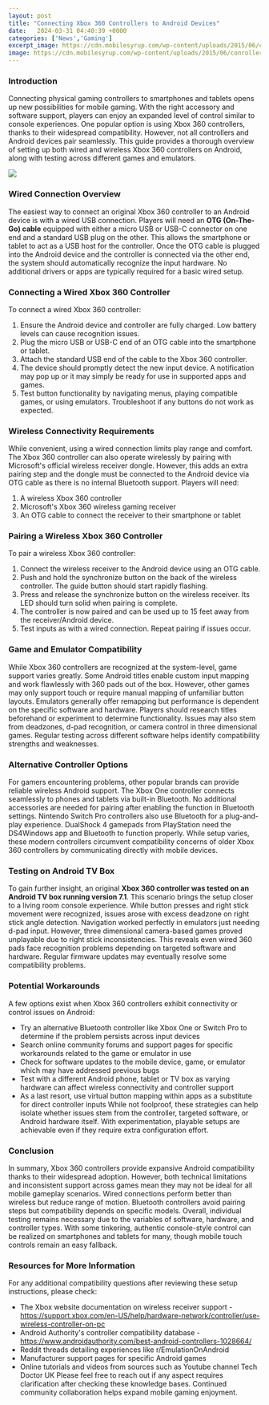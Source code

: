 ```yaml
---
layout: post
title: "Connecting Xbox 360 Controllers to Android Devices"
date:   2024-03-31 04:40:39 +0000
categories: ['News','Gaming']
excerpt_image: https://cdn.mobilesyrup.com/wp-content/uploads/2015/06/conroller4.jpg
image: https://cdn.mobilesyrup.com/wp-content/uploads/2015/06/conroller4.jpg
---
```


### Introduction
Connecting physical gaming controllers to smartphones and tablets opens up new possibilities for mobile gaming. With the right accessory and software support, players can enjoy an expanded level of control similar to console experiences. One popular option is using Xbox 360 controllers, thanks to their widespread compatibility. However, not all controllers and Android devices pair seamlessly. This guide provides a thorough overview of setting up both wired and wireless Xbox 360 controllers on Android, along with testing across different games and emulators.

![](https://i.ytimg.com/vi/Z4ydH_6SUYc/maxresdefault.jpg)
### Wired Connection Overview  
The easiest way to connect an original Xbox 360 controller to an Android device is with a wired USB connection. Players will need an **OTG (On-The-Go) cable** equipped with either a micro USB or USB-C connector on one end and a standard USB plug on the other. This allows the smartphone or tablet to act as a USB host for the controller. Once the OTG cable is plugged into the Android device and the controller is connected via the other end, the system should automatically recognize the input hardware. No additional drivers or apps are typically required for a basic wired setup.
### Connecting a Wired Xbox 360 Controller
To connect a wired Xbox 360 controller:
1. Ensure the Android device and controller are fully charged. Low battery levels can cause recognition issues.
2. Plug the micro USB or USB-C end of an OTG cable into the smartphone or tablet. 
3. Attach the standard USB end of the cable to the Xbox 360 controller.
4. The device should promptly detect the new input device. A notification may pop up or it may simply be ready for use in supported apps and games.
5. Test button functionality by navigating menus, playing compatible games, or using emulators. Troubleshoot if any buttons do not work as expected.
### Wireless Connectivity Requirements
While convenient, using a wired connection limits play range and comfort. The Xbox 360 controller can also operate wirelessly by pairing with Microsoft's official wireless receiver dongle. However, this adds an extra pairing step and the dongle must be connected to the Android device via OTG cable as there is no internal Bluetooth support. Players will need:
1. A wireless Xbox 360 controller 
2. Microsoft's Xbox 360 wireless gaming receiver
3. An OTG cable to connect the receiver to their smartphone or tablet
### Pairing a Wireless Xbox 360 Controller
To pair a wireless Xbox 360 controller:
1. Connect the wireless receiver to the Android device using an OTG cable.
2. Push and hold the synchronize button on the back of the wireless controller. The guide button should start rapidly flashing.
3. Press and release the synchronize button on the wireless receiver. Its LED should turn solid when pairing is complete. 
4. The controller is now paired and can be used up to 15 feet away from the receiver/Android device.
5. Test inputs as with a wired connection. Repeat pairing if issues occur.
### Game and Emulator Compatibility 
While Xbox 360 controllers are recognized at the system-level, game support varies greatly. Some Android titles enable custom input mapping and work flawlessly with 360 pads out of the box. However, other games may only support touch or require manual mapping of unfamiliar button layouts. Emulators generally offer remapping but performance is dependent on the specific software and hardware. Players should research titles beforehand or experiment to determine functionality. Issues may also stem from deadzones, d-pad recognition, or camera control in three dimensional games. Regular testing across different software helps identify compatibility strengths and weaknesses.
### Alternative Controller Options
For gamers encountering problems, other popular brands can provide reliable wireless Android support. The Xbox One controller connects seamlessly to phones and tablets via built-in Bluetooth. No additional accessories are needed for pairing after enabling the function in Bluetooth settings. Nintendo Switch Pro controllers also use Bluetooth for a plug-and-play experience. DualShock 4 gamepads from PlayStation need the DS4Windows app and Bluetooth to function properly. While setup varies, these modern controllers circumvent compatibility concerns of older Xbox 360 controllers by communicating directly with mobile devices.
### Testing on Android TV Box
To gain further insight, an original **Xbox 360 controller was tested on an Android TV box running version 7.1**. This scenario brings the setup closer to a living room console experience. While button presses and right stick movement were recognized, issues arose with excess deadzone on right stick angle detection. Navigation worked perfectly in emulators just needing d-pad input. However, three dimensional camera-based games proved unplayable due to right stick inconsistencies. This reveals even wired 360 pads face recognition problems depending on targeted software and hardware. Regular firmware updates may eventually resolve some compatibility problems.
### Potential Workarounds
A few options exist when Xbox 360 controllers exhibit connectivity or control issues on Android:
- Try an alternative Bluetooth controller like Xbox One or Switch Pro to determine if the problem persists across input devices 
- Search online community forums and support pages for specific workarounds related to the game or emulator in use
- Check for software updates to the mobile device, game, or emulator which may have addressed previous bugs 
- Test with a different Android phone, tablet or TV box as varying hardware can affect wireless connectivity and controller support
- As a last resort, use virtual button mapping within apps as a substitute for direct controller inputs
While not foolproof, these strategies can help isolate whether issues stem from the controller, targeted software, or Android hardware itself. With experimentation, playable setups are achievable even if they require extra configuration effort.
### Conclusion
In summary, Xbox 360 controllers provide expansive Android compatibility thanks to their widespread adoption. However, both technical limitations and inconsistent support across games mean they may not be ideal for all mobile gameplay scenarios. Wired connections perform better than wireless but reduce range of motion. Bluetooth controllers avoid pairing steps but compatibility depends on specific models. Overall, individual testing remains necessary due to the variables of software, hardware, and controller types. With some tinkering, authentic console-style control can be realized on smartphones and tablets for many, though mobile touch controls remain an easy fallback.
### Resources for More Information
For any additional compatibility questions after reviewing these setup instructions, please check:
- The Xbox website documentation on wireless receiver support - https://support.xbox.com/en-US/help/hardware-network/controller/use-wireless-controller-on-pc 
- Android Authority's controller compatibility database - https://www.androidauthority.com/best-android-controllers-1028664/ 
- Reddit threads detailing experiences like r/EmulationOnAndroid 
- Manufacturer support pages for specific Android games
- Online tutorials and videos from sources such as Youtube channel Tech Doctor UK
Please feel free to reach out if any aspect requires clarification after checking these knowledge bases. Continued community collaboration helps expand mobile gaming enjoyment.